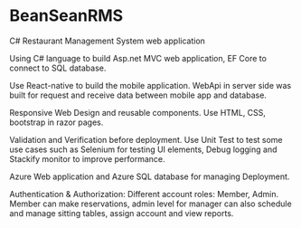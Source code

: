 # BeanSeanRMS
C# Restaurant Management System web application

Using C# language to build Asp.net MVC web application, EF Core to connect to SQL database. 

Use React-native to build the mobile application. WebApi in server side was built for request and receive data between mobile app and database.

Responsive Web Design and reusable components. Use HTML, CSS, bootstrap in razor pages.

Validation and Verification before deployment. Use Unit Test to test some use cases such as Selenium for testing UI elements, Debug logging and Stackify monitor to improve performance.

Azure Web application and Azure SQL database for managing Deployment.

Authentication & Authorization: Different account roles: Member, Admin. Member can make reservations, admin level for manager can also schedule and manage sitting tables, assign account and view reports.
